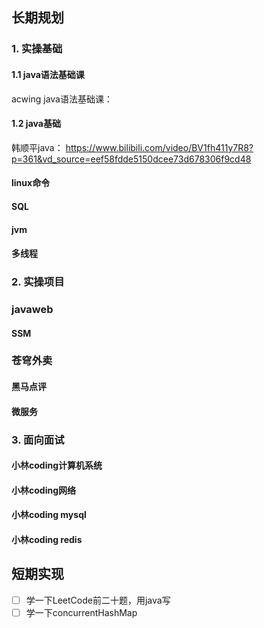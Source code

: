 ## 长期规划

### 1. 实操基础

#### 1.1 java语法基础课
acwing java语法基础课：



#### 1.2 java基础
韩顺平java：
https://www.bilibili.com/video/BV1fh411y7R8?p=361&vd_source=eef58fdde5150dcee73d678306f9cd48


#### linux命令
#### SQL
#### jvm

#### 多线程



### 2. 实操项目
### javaweb

#### SSM

### 苍穹外卖

#### 黑马点评

#### 微服务



### 3. 面向面试
#### 小林coding计算机系统




#### 小林coding网络



#### 小林coding mysql





#### 小林coding redis

























## 短期实现
- [ ] 学一下LeetCode前二十题，用java写
- [ ] 学一下concurrentHashMap